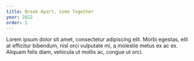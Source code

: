 ```yaml
---
title: Break Apart, Come Together
year: 2022
order: 1
---
```


Lorem ipsum dolor sit amet, consectetur adipiscing elit. Morbi egestas, elit at efficitur bibendum, nisl orci vulputate mi, a molestie metus ex ac ex. Aliquam felis diam, vehicula ut mollis ac, congue ut orci.
